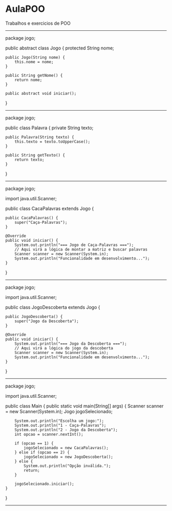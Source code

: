 # AulaPOO
Trabalhos e exercicios de POO


-------------------------------------------------------------------------------

package jogo;

public abstract class Jogo {
    protected String nome;

    public Jogo(String nome) {
        this.nome = nome;
    }

    public String getNome() {
        return nome;
    }

    public abstract void iniciar();
}


-------------------------------------------------------------------------------


package jogo;

public class Palavra {
    private String texto;

    public Palavra(String texto) {
        this.texto = texto.toUpperCase();
    }

    public String getTexto() {
        return texto;
    }
}


-------------------------------------------------------------------------------

package jogo;

import java.util.Scanner;

public class CacaPalavras extends Jogo {

    public CacaPalavras() {
        super("Caça-Palavras");
    }

    @Override
    public void iniciar() {
        System.out.println("=== Jogo de Caça-Palavras ===");
        // Aqui virá a lógica de montar a matriz e buscar palavras
        Scanner scanner = new Scanner(System.in);
        System.out.println("Funcionalidade em desenvolvimento...");
    }
}


-------------------------------------------------------------------------------

package jogo;

import java.util.Scanner;

public class JogoDescoberta extends Jogo {

    public JogoDescoberta() {
        super("Jogo da Descoberta");
    }

    @Override
    public void iniciar() {
        System.out.println("=== Jogo da Descoberta ===");
        // Aqui virá a lógica do jogo da descoberta
        Scanner scanner = new Scanner(System.in);
        System.out.println("Funcionalidade em desenvolvimento...");
    }
}


-------------------------------------------------------------------------------

package jogo;

import java.util.Scanner;

public class Main {
    public static void main(String[] args) {
        Scanner scanner = new Scanner(System.in);
        Jogo jogoSelecionado;

        System.out.println("Escolha um jogo:");
        System.out.println("1 - Caça-Palavras");
        System.out.println("2 - Jogo da Descoberta");
        int opcao = scanner.nextInt();

        if (opcao == 1) {
            jogoSelecionado = new CacaPalavras();
        } else if (opcao == 2) {
            jogoSelecionado = new JogoDescoberta();
        } else {
            System.out.println("Opção inválida.");
            return;
        }

        jogoSelecionado.iniciar();
    }
}

-------------------------------------------------------------------------------

